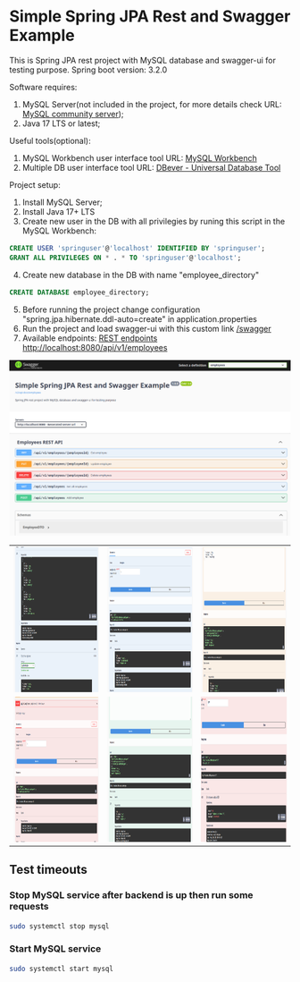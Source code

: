 # Simple Spring JPA Rest and Swagger Example

This is Spring JPA rest project with MySQL database and swagger-ui for testing purpose.
Spring boot version: 3.2.0

Software requires: 
1. MySQL Server(not included in the project, for more details check URL: [MySQL community server](https://dev.mysql.com/downloads/mysql));
2. Java 17 LTS or latest;

Useful tools(optional):
1. MySQL Workbench user interface tool URL: [MySQL Workbench](https://dev.mysql.com/downloads/workbench)
2. Multiple DB user interface tool URL: [DBever - Universal Database Tool](https://dbeaver.io/download)

Project setup:

1. Install MySQL Server;
2. Install Java 17+ LTS
3. Create new user in the DB with all privilegies by runing this script in the MySQL Workbench:

```sql
CREATE USER 'springuser'@'localhost' IDENTIFIED BY 'springuser';
GRANT ALL PRIVILEGES ON * . * TO 'springuser'@'localhost';
```

4. Create new database in the DB with name "employee_directory" 

```sql
CREATE DATABASE employee_directory;
```

5. Before running the project change configuration "spring.jpa.hibernate.ddl-auto=create" in application.properties
6. Run the project and load swagger-ui with this custom link [/swagger](http://localhost:8080/swagger)
7. Available endpoints: [REST endpoints http://localhost:8080/api/v1/employees](http://localhost:8080/api/v1/employees)

![Preview swagger-ui](images/Capture.PNG)

<table>
  <tr>
    <td><img src="images/Capture1.PNG" alt="swagger-ui" width=270 height=260></td>
    <td><img src="images/Capture2.PNG" alt="swagger-ui" width=270 height=260></td>
    <td><img src="images/Capture3.PNG" alt="swagger-ui" width=270 height=260></td>
  </tr>
  <tr>
    <td><img src="images/Capture4.PNG" alt="swagger-ui" width=270 height=260></td>
    <td><img src="images/Capture5.PNG" alt="swagger-ui" width=270 height=260></td>
    <td><img src="images/Capture6.PNG" alt="swagger-ui" width=270 height=260></td>
  </tr>
 </table>


## Test timeouts

### Stop MySQL service after backend is up then run some requests
```bash
sudo systemctl stop mysql
```

### Start MySQL service
```bash
sudo systemctl start mysql
```



